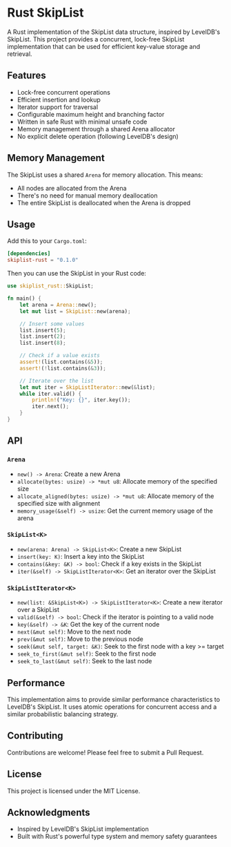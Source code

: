 # Rust SkipList

A Rust implementation of the SkipList data structure, inspired by LevelDB's SkipList. This project provides a
concurrent, lock-free SkipList implementation that can be used for efficient key-value storage and retrieval.

## Features

- Lock-free concurrent operations
- Efficient insertion and lookup
- Iterator support for traversal
- Configurable maximum height and branching factor
- Written in safe Rust with minimal unsafe code
- Memory management through a shared Arena allocator
- No explicit delete operation (following LevelDB's design)

## Memory Management

The SkipList uses a shared `Arena` for memory allocation. This means:

- All nodes are allocated from the Arena
- There's no need for manual memory deallocation
- The entire SkipList is deallocated when the Arena is dropped

## Usage

Add this to your `Cargo.toml`:

```toml
[dependencies]
skiplist-rust = "0.1.0"
```

Then you can use the SkipList in your Rust code:

```rust
use skiplist_rust::SkipList;

fn main() {
    let arena = Arena::new();
    let mut list = SkipList::new(arena);

    // Insert some values
    list.insert(5);
    list.insert(2);
    list.insert(8);

    // Check if a value exists
    assert!(list.contains(&5));
    assert!(!list.contains(&3));

    // Iterate over the list
    let mut iter = SkipListIterator::new(&list);
    while iter.valid() {
        println!("Key: {}", iter.key());
        iter.next();
    }
}
```

## API

### `Arena`

- `new() -> Arena`: Create a new Arena
- `allocate(bytes: usize) -> *mut u8`: Allocate memory of the specified size
- `allocate_aligned(bytes: usize) -> *mut u8`: Allocate memory of the specified size with alignment
- `memory_usage(&self) -> usize`: Get the current memory usage of the arena

### `SkipList<K>`

- `new(arena: Arena) -> SkipList<K>`: Create a new SkipList
- `insert(key: K)`: Insert a key into the SkipList
- `contains(&key: &K) -> bool`: Check if a key exists in the SkipList
- `iter(&self) -> SkipListIterator<K>`: Get an iterator over the SkipList

### `SkipListIterator<K>`

- `new(list: &SkipList<K>) -> SkipListIterator<K>`: Create a new iterator over a SkipList
- `valid(&self) -> bool`: Check if the iterator is pointing to a valid node
- `key(&self) -> &K`: Get the key of the current node
- `next(&mut self)`: Move to the next node
- `prev(&mut self)`: Move to the previous node
- `seek(&mut self, target: &K)`: Seek to the first node with a key >= target
- `seek_to_first(&mut self)`: Seek to the first node
- `seek_to_last(&mut self)`: Seek to the last node

## Performance

This implementation aims to provide similar performance characteristics to LevelDB's SkipList. It uses atomic operations
for concurrent access and a similar probabilistic balancing strategy.

## Contributing

Contributions are welcome! Please feel free to submit a Pull Request.

## License

This project is licensed under the MIT License.

## Acknowledgments

- Inspired by LevelDB's SkipList implementation
- Built with Rust's powerful type system and memory safety guarantees
